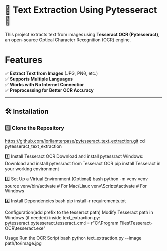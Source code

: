 # 📝 Text Extraction Using Pytesseract 🚀

This project extracts text from images using **Tesseract OCR (Pytesseract)**, an open-source Optical Character Recognition (OCR) engine.

# Features
✅ **Extract Text from Images** (JPG, PNG, etc.)  
✅ **Supports Multiple Languages**  
✅ **Works with No Internet Connection**  
✅ **Preprocessing for Better OCR Accuracy**  

---
## 🛠 Installation

### 1️⃣ **Clone the Repository**
https://github.com/iorliamterpase/pytesseract_text_extraction.git
cd pytesseract_text_extraction

2️⃣ Install Tesseract OCR
Download and install pytessract 
Windows: Download and install  pytessract  from Tesseract OCR 
pip install Tesseract in your working environment

3️⃣ Set Up a Virtual Environment (Optional)
bash
python -m venv venv
source venv/bin/activate  # For Mac/Linux
venv\Scripts\activate     # For Windows

4️⃣ Install Dependencies
bash
pip install -r requirements.txt

Configuration(add prefix to the tesseract path)
Modify Tesseract path in Windows (if needed) inside text_extraction.py:
pytesseract.pytesseract.tesseract_cmd = r"C:\Program Files\Tesseract-OCR\tesseract.exe"

 Usage
Run the OCR Script
bash
python text_extraction.py --image path/to/image.jpg

